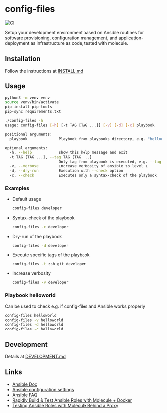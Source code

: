 # config-files

[![CI](https://github.com/cmuck/config-files/actions/workflows/ci.yml/badge.svg?event=schedule)](https://github.com/cmuck/config-files/actions/workflows/ci.yml)

Setup your development environment based on Ansible routines for software provisioning, configuration management, and
application-deployment as infrastructure as code, tested with molecule.

## Installation

Follow the instructions at [INSTALL.md](./INSTALL.md)

## Usage

```sh
python3 -m venv venv
source venv/bin/activate
pip install pip-tools
pip-sync requirements.txt
```

```sh
./config-files -h
usage: config-files [-h] [-t TAG [TAG ...]] [-v] [-d] [-c] playbook

positional arguments:
  playbook              Playbook from playbooks directory, e.g. "helloworld"

optional arguments:
  -h, --help            show this help message and exit
  -t TAG [TAG ...], --tag TAG [TAG ...]
                        Only tag from playbook is executed, e.g. --tag zsh git
  -v, --verbose         Increase verbosity of ansible to level 1
  -d, --dry-run         Execution with --check option
  -c, --check           Executes only a syntax-check of the playbook
```

### Examples

- Default usage

  ```sh
  config-files developer
  ```

- Syntax-check of the playbook

  ```sh
  config-files -c developer
  ```

- Dry-run of the playbook

  ```sh
  config-files -d developer
  ```

- Execute specific tags of the playbook

  ```sh
  config-files -t zsh git developer
  ```

- Increase verbosity

  ```sh
  config-files -v developer
  ```

### Playbook helloworld

Can be used to check e.g. if config-files and Ansible works properly

```sh
config-files helloworld
config-files -v helloworld
config-files -d helloworld
config-files -c helloworld
```

## Development

Details at [DEVELOPMENT.md](./DEVELOPMENT.md)

## Links

- [Ansible Doc](https://docs.ansible.com/)
- [Ansible configuration settings](https://docs.ansible.com/ansible/2.8/reference_appendices/config.html)
- [Ansible FAQ](https://docs.ansible.com/ansible/latest/reference_appendices/faq.html)
- [Rapidly Build & Test Ansible Roles with Molecule + Docker](https://www.youtube.com/watch?v=DAnMyBZ8-Qs)
- [Testing Ansible Roles with Molecule Behind a Proxy](https://renaudmarti.net/posts/molecule-proxy-support/)
